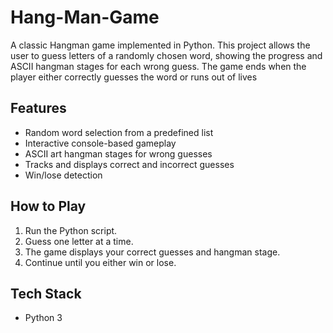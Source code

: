# Hang-Man-Game
A classic Hangman game implemented in Python. This project allows the user to guess letters of a randomly chosen word, showing the progress and ASCII hangman stages for each wrong guess. The game ends when the player either correctly guesses the word or runs out of lives  

## Features
- Random word selection from a predefined list
- Interactive console-based gameplay
- ASCII art hangman stages for wrong guesses
- Tracks and displays correct and incorrect guesses
- Win/lose detection

## How to Play
1. Run the Python script.
2. Guess one letter at a time.
3. The game displays your correct guesses and hangman stage.
4. Continue until you either win or lose.

## Tech Stack
- Python 3
